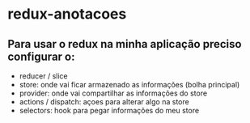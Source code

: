 # redux-anotacoes

## Para usar o redux na minha aplicação preciso configurar o:
- reducer / slice
- store: onde vai ficar armazenado as informações (bolha principal)
- provider: onde vai compartilhar as informações do store
- actions / dispatch: açoes para alterar algo na store
- selectors: hook para pegar informações do meu store 
